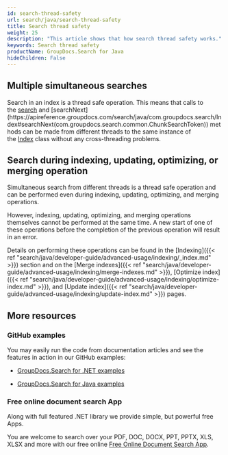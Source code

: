 ```yaml
---
id: search-thread-safety
url: search/java/search-thread-safety
title: Search thread safety
weight: 25
description: "This article shows that how search thread safety works."
keywords: Search thread safety
productName: GroupDocs.Search for Java
hideChildren: False
---
```

## Multiple simultaneous searches

Search in an index is a thread safe operation. This means that calls to the [search](https://apireference.groupdocs.com/search/java/com.groupdocs.search/Index#search(java.lang.String)) and [searchNext](https://apireference.groupdocs.com/search/java/com.groupdocs.search/Index#searchNext(com.groupdocs.search.common.ChunkSearchToken)) methods can be made from different threads to the same instance of the [Index](https://apireference.groupdocs.com/search/java/com.groupdocs.search/Index) class without any cross-threading problems.

## Search during indexing, updating, optimizing, or merging operation

Simultaneous search from different threads is a thread safe operation and can be performed even during indexing, updating, optimizing, and merging operations.

However, indexing, updating, optimizing, and merging operations themselves cannot be performed at the same time. A new start of one of these operations before the completion of the previous operation will result in an error.

Details on performing these operations can be found in the [Indexing]({{< ref "search/java/developer-guide/advanced-usage/indexing/_index.md" >}}) section and on the [Merge indexes]({{< ref "search/java/developer-guide/advanced-usage/indexing/merge-indexes.md" >}}), [Optimize index]({{< ref "search/java/developer-guide/advanced-usage/indexing/optimize-index.md" >}}), and [Update index]({{< ref "search/java/developer-guide/advanced-usage/indexing/update-index.md" >}}) pages.

## More resources

### GitHub examples

You may easily run the code from documentation articles and see the features in action in our GitHub examples:

*   [GroupDocs.Search for .NET examples](https://github.com/groupdocs-search/GroupDocs.Search-for-.NET)
    
*   [GroupDocs.Search for Java examples](https://github.com/groupdocs-search/GroupDocs.Search-for-Java)
    

### Free online document search App

Along with full featured .NET library we provide simple, but powerful free Apps.

You are welcome to search over your PDF, DOC, DOCX, PPT, PPTX, XLS, XLSX and more with our free online [Free Online Document Search App](https://products.groupdocs.app/search).
